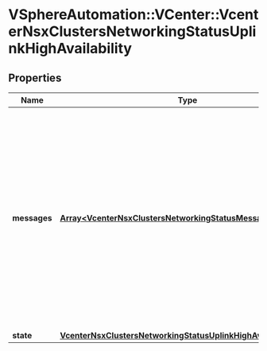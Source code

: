 # VSphereAutomation::VCenter::VcenterNsxClustersNetworkingStatusUplinkHighAvailability

## Properties
Name | Type | Description | Notes
------------ | ------------- | ------------- | -------------
**messages** | [**Array&lt;VcenterNsxClustersNetworkingStatusMessage&gt;**](VcenterNsxClustersNetworkingStatusMessage.md) | List of messages indicating the issues, if any, with the high availability status of the uplink NSX Edge node. Warning: This attribute is part of a new feature in development. It may be changed at any time and may not have all supported functionality implemented. | 
**state** | [**VcenterNsxClustersNetworkingStatusUplinkHighAvailabilityState**](VcenterNsxClustersNetworkingStatusUplinkHighAvailabilityState.md) |  | 


